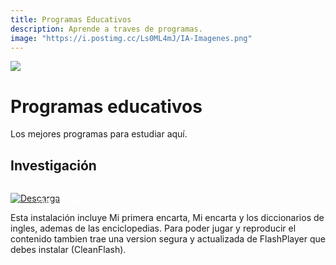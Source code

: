 ```yaml
---
title: Programas Educativos
description: Aprende a traves de programas.
image: "https://i.postimg.cc/Ls0ML4mJ/IA-Imagenes.png"
---
```

![](https://i.postimg.cc/XvPpnnSK/IA-Imagenes-1.png)
# Programas educativos
Los mejores programas para estudiar aquí.

## Investigación

<a href="https://drive.google.com/drive/folders/1PbGTQgpE1h_fR5rZrlukKt5xDWNprd0T?usp=drive_link" target="_blank">
 <div style="position: relative; padding-top: 1em">
   <p style="position: absolute; top: 5px; left: 20px; font-size: 14px; color: white; text-indent: 20px">⭐Mi Encarta 2009</p>
   <img src="https://i.postimg.cc/RZPvRHhg/Mini-Descarga.png" alt="Descarga" />
 </div>
</a>

Esta instalación incluye Mi primera encarta, Mi encarta y los diccionarios de ingles, ademas de las enciclopedias.
Para poder jugar y reproducir el contenido tambien trae una version segura y actualizada de FlashPlayer que debes instalar (CleanFlash). 